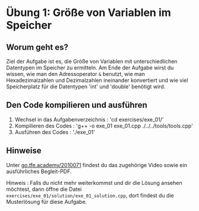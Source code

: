 # Übung 1: Größe von Variablen im Speicher

## Worum geht es?
Ziel der Aufgabe ist es, die Größe von Variablen mit unterschiedlichen Datentypen im Speicher zu ermitteln. Am Ende der Aufgabe wirst du wissen, wie man den Adressoperator `&` benutzt, wie man Hexadezimalzahlen und Dezimalzahlen ineinander konvertiert und wie viel Speicherplatz für die Datentypen 'int' und 'double' benötigt wird. 
 
## Den Code kompilieren und ausführen
1. Wechsel in das Aufgabenverzeichnis : 'cd exercises/exe_01/'
2. Kompilieren des Codes : 'g++ -o exe_01 exe_01.cpp ./../../tools/tools.cpp'
3. Ausführen des Codes : './exe_01'

## Hinweise
Unter [go.tfe.academy/2010071](https://go.tfe.academy/2010071) findest du das zugehörige Video sowie ein ausführliches Begleit-PDF.

Hinweis : Falls du nicht mehr weiterkommst und dir die Lösung ansehen möchtest, dann öffne die Datei `exercises/exe_01/solution/exe_01_solution.cpp`, dort findest du die Musterlösung für diese Aufgabe.
